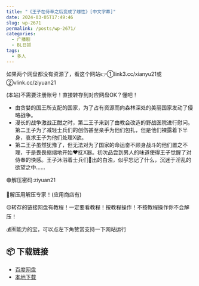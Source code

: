 ```yaml
---
title: "《王子在侍奉之后变成了雌性》[中文字幕]"
date: 2024-03-05T17:49:46
slug: wp-2671
permalink: /posts/wp-2671/
categories:
  - 广播剧
  - BL日抓
tags:
  - 多人
---
```


如果两个网盘都没有资源了，看这个网站👉①link3.cc/xianyu21或②vlink.cc/ziyuan21

(本站)不需要注册账号！直接转存到对应网盘OK？懂吧！

*   由贪婪的国王所支配的国家，为了占有资源而向森林深处的美丽国家发动了侵略战争。
*   漫长的战争激战正酣之时，第二王子来到了由教会改造的野战医院进行慰问。第二王子为了减轻士兵们的创伤甚至亲手为他们包扎，但是他们裸露着下半身，哀求王子为他们处理X欲。
*   第二王子虽然犹豫了，但无法对为了国家的命运奋不顾身战斗的他们置之不理，于是畏畏缩缩地开始❤️抚X器。初次品尝到男人的味道使得王子觉醒了对侍奉的快感。王子沐浴着士兵们🐍出的白浊，似乎忘记了什么，沉迷于淫乱的欲望之中……

🟢解压密码:ziyuan21

🔵解压用解压专家！(应用商店有)

🟡转存的链接网盘有教程！一定要看教程！按教程操作！不按教程操作你不会解压！

💰🈶能力的宝，可以点左下角赞赏支持一下网站运行

## 📦 下载链接
- [百度网盘](https://blziyuan21.com/pay-download/2671?key=2d206e0490&down_id=0)
- [本地下载](https://blziyuan21.com/pay-download/2671?key=2d206e0490&down_id=1)

